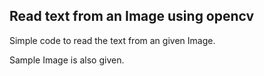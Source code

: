 ## Read text from an Image using opencv ##

Simple code to read the text from an given Image.

Sample Image is also given.
